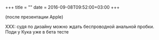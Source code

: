 +++
title = ""
date = 2016-09-08T09:52:00+03:00
+++

(после презентации Apple)

XXX: судя по дизайну можно ждать беспроводной анальной пробки. Поди у Кука уже в бета тесте


